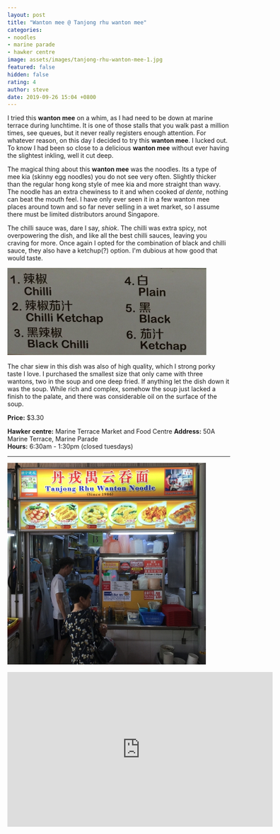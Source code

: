 ```yaml
---
layout: post
title: "Wanton mee @ Tanjong rhu wanton mee"
categories:
- noodles
- marine parade
- hawker centre
image: assets/images/tanjong-rhu-wanton-mee-1.jpg
featured: false
hidden: false
rating: 4
author: steve
date: 2019-09-26 15:04 +0800
---
```

I tried this **wanton mee** on a whim, as I had need to be down at marine terrace during lunchtime. It is one of those stalls that you walk past a million times, see queues, but it never really registers enough attention. For whatever reason, on this day I decided to try this **wanton mee**. I lucked out. To know I had been so close to a delicious **wanton mee** without ever having the slightest inkling, well it cut deep.

The magical thing about this **wanton mee** was the noodles. Its a type of mee kia (skinny egg noodles) you do not see very often. Slightly thicker than the regular hong kong style of mee kia and more straight than wavy. The noodle has an extra chewiness to it and when cooked *al dente*, nothing can beat the mouth feel. I have only ever seen it in a few wanton mee places around town and so far never selling in a wet market, so I assume there must be limited distributors around Singapore.

The chilli sauce was, dare I say, *shiok*. The chilli was extra spicy, not overpowering the dish, and like all the best chilli sauces, leaving you craving for more. Once again I opted for the combination of black and chilli sauce, they also have a ketchup(?) option. I'm dubious at how good that would taste.

![wanton mee sauce options](/assets/images/tanjong-rhu-wanton-mee-2.jpg "Wanton mee sauce options")

The char siew in this dish was also of high quality, which I strong porky taste I love. I purchased the smallest size that only came with three wantons, two in the soup and one deep fried. If anything let the dish down it was the soup. While rich and complex, somehow the soup just lacked a finish to the palate, and there was considerable oil on the surface of the soup.

**Price:** $3.30  

**Hawker centre:** Marine Terrace Market and Food Centre
**Address:** 50A Marine Terrace, Marine Parade  
**Hours:** 6:30am - 1:30pm (closed tuesdays)  

***

![tanjong rhu wanton mee](/assets/images/tanjong-rhu-wanton-mee-3.jpg "Tanjong rhu wanton mee")

<iframe src="https://www.google.com/maps/embed?pb=!1m18!1m12!1m3!1d3988.782345527066!2d103.91355731421253!3d1.3057049990476748!2m3!1f0!2f0!3f0!3m2!1i1024!2i768!4f13.1!3m3!1m2!1s0x31da229fc776e597%3A0xb4fba9f23d28025f!2s50A%20Marine%20Terrace%20Market%20fruits!5e0!3m2!1sen!2ssg!4v1569481438874!5m2!1sen!2ssg" width="600" height="350" frameborder="0" style="border:0;" allowfullscreen=""></iframe>